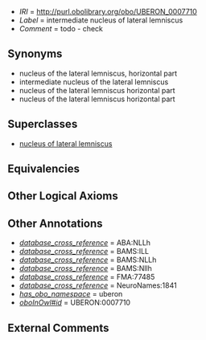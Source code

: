  * *IRI* = http://purl.obolibrary.org/obo/UBERON_0007710
 * *Label* = intermediate nucleus of lateral lemniscus
 * *Comment* = todo - check

## Synonyms

 * nucleus of the lateral lemniscus, horizontal part
 * intermediate nucleus of the lateral lemniscus
 * nucleus of the lateral lemniscus horizontal part
 * nucleus of the lateral lemniscus horizontal part

## Superclasses

 * [nucleus of lateral lemniscus](../../UBERON/40/UBERON_0006840.md)

## Equivalencies


## Other Logical Axioms


## Other Annotations

 * *[database_cross_reference](../../ef/oboInOwl#hasDbXref.md)* = ABA:NLLh
 * *[database_cross_reference](../../ef/oboInOwl#hasDbXref.md)* = BAMS:ILL
 * *[database_cross_reference](../../ef/oboInOwl#hasDbXref.md)* = BAMS:NLLh
 * *[database_cross_reference](../../ef/oboInOwl#hasDbXref.md)* = BAMS:Nllh
 * *[database_cross_reference](../../ef/oboInOwl#hasDbXref.md)* = FMA:77485
 * *[database_cross_reference](../../ef/oboInOwl#hasDbXref.md)* = NeuroNames:1841
 * *[has_obo_namespace](../../ce/oboInOwl#hasOBONamespace.md)* = uberon
 * *[oboInOwl#id](../../id/oboInOwl#id.md)* = UBERON:0007710

## External Comments

